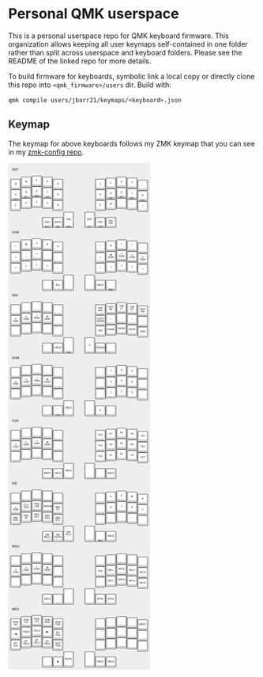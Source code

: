 # Personal QMK userspace

This is a personal userspace repo for QMK keyboard firmware. This organization allows keeping all user keymaps self-contained in one folder rather than split across userspace and keyboard folders. Please see the README of the linked repo for more details.

To build firmware for keyboards, symbolic link a local copy or directly clone this repo into `<qmk_firmware>/users` dir. Build with:

```
qmk compile users/jbarr21/keymaps/<keyboard>.json
```

## Keymap

The keymap for above keyboards follows my ZMK keymap that you can see in my [zmk-config repo](https://github.com/jbarr21/zmk-config/).

![QMK Layout](keyboard-layout.png)
